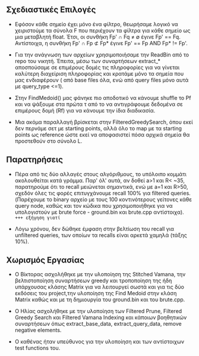 
## Σχεδιαστικές Επιλογές

- Εφόσον κάθε σημείο έχει μόνο ένα φίλτρο, θεωρήσαμε λογικό να χειριστούμε τα σύνολα F που περιέχουν τα φίλτρα για κάθε σημείο ως μια μεταβλητή float. Έτσι, οι συνθήκη Fp' ∩ Fq ≠ ∅ έγινε Fp' == Fq. Αντίστοιχα, η συνθήκη  Fp' ∩ Fp ⊄ Fp* έγινε Fp' == Fp AND Fp* != Fp'.


- Για την ανάγνωση των αρχείων χρησιμοποιήσαμε την ReadBin από το repo του νικητή. Έπειτα, μέσω των συναρτήσεων extract_* αποσπούσαμε σε επιμέρους δομές τις πληροφορίες για να γίνεται καλύτερη διαχείριση πληροφορίας και κρατάμε μόνο τα σημεία που μας ενδιαφέρουν ( από base files όλα, ενώ από query files μόνο αυτά με query_type <=1).

- Στην FindMedoid() μας φάνηκε πιο αποδοτικό να κάνουμε shuffle το Pf και να ψάξουμε στα πρώτα τ από το να αντιγράφουμε δεδομένα σε επιμέρους δομή (Rf) για να κάνουμε την ίδια διαδικασία.

- Μια ακόμα παραλλαγή βρίσκεται στην FilteredGreedySearch, όπου εκεί δεν περνάμε σετ με starting points, αλλά όλο το map με τα starting points ως reference ώστε εκεί να αποφασιστεί πόσα αρχικά σημεία θα προστεθούν στο σύνολο L.

## Παρατηρήσεις
- Πέρα από τις δύο αλλαγές στους αλγόριθμους, το υπόλοιπο κομμάτι ακολουθείται κατά γράμμα. Παρ' όλ' αυτά, αν δοθεί a>1 και R< ~35, παρατηρούμε ότι το recall μειώνεται σημαντικά, ενώ με a=1 και R>50, σχεδόν όλες τις φορές επιτυγχάνουμε recall 100% για filtered queries. (Παρέχουμε το binary αρχείο με τους 100 κοντινότερους γείτονες κάθε query node, καθώς και τον κώδικα που χρησιμοποιήθηκε για να υπολογιστούν με brute force - ground.bin και brute.cpp αντίστοιχα). `+++ εξήγηση γιατί`

- Λόγω χρόνου, δεν δώθηκε έμφαση στην βελτίωση του recall για unfiltered queries, των οποίων τα recalls είναι αρκετά χαμηλά (τάξης 10%).

## Χωρισμός Εργασίας
- Ο Βίκτορας ασχολήθηκε με την υλοποίηση της Stitched Vamana, την βελτιστοποίηση συναρτήσεων greedy και τροποποίηση της ήδη υπάρχουσας κλάσης Matrix για να λειτουργεί σωστά και για τις δύο εκδόσεις του project,την υλοποίηση της Find Medoid στην κλάση Matrix καθώς και με τη δημιουργία του ground.bin και του brute.cpp.
- Ο Ηλίας ασχολήθηκε με την υλοποίηση των Filtered Prune, Filtered Greedy Search και Filtered Vamana Indexing και κάποιων βοηθητικών συναρτήσεων όπως extract_base_data, extract_query_data, remove negative elements. 

- Ο καθένας ήταν υπεύθυνος για την υλοποίηση και των αντίστοιχων test functions του.
